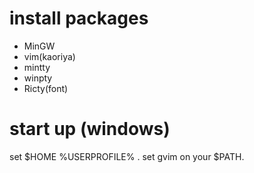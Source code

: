 # install packages
- MinGW
- vim(kaoriya)
- mintty
- winpty
- Ricty(font)

# start up (windows)
set $HOME %USERPROFILE% .
set gvim on your $PATH.


